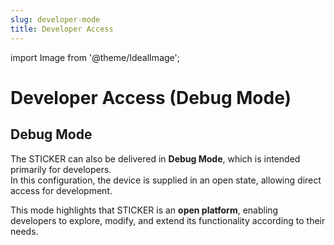 ```yaml
---
slug: developer-mode
title: Developer Access
---
```

import Image from '@theme/IdealImage';

# Developer Access (Debug Mode)

## Debug Mode

The STICKER can also be delivered in **Debug Mode**, which is intended primarily for developers.  
In this configuration, the device is supplied in an open state, allowing direct access for development.  

This mode highlights that STICKER is an **open platform**, enabling developers to explore, modify, and extend its functionality according to their needs.
